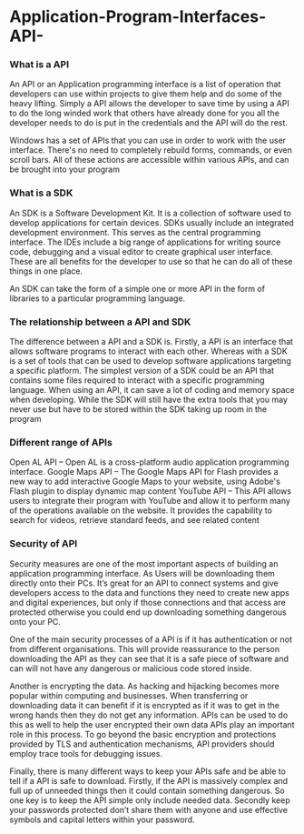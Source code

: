 # Application-Program-Interfaces-API-

### What is a API

An API or an Application programming interface is a list of operation that developers can use within projects to give them help and do some of the heavy lifting. Simply a API allows the developer to save time by using a API to do the long winded work that others have already done for you all the developer needs to do is put in the credentials and the API will do the rest. 

Windows has a set of APIs that you can use in order to work with the user interface. There's no need to completely rebuild forms, commands, or even scroll bars. All of these actions are accessible within various APIs, and can be brought into your program

### What is a SDK

An SDK is a Software Development Kit. It is a collection of software used to develop applications for certain devices. SDKs usually include an integrated development environment. This serves as the central programming interface. The IDEs include a big range of applications for writing source code, debugging and a visual editor to create graphical user interface. These are all benefits for the developer to use so that he can do all of these things in one place.

An SDK can take the form of a simple one or more API in the form of libraries to a particular programming language.    

### The relationship between a API and SDK

The difference between a API and a SDK is. Firstly, a API is an interface that allows software programs to interact with each other. Whereas with a SDK is a set of tools that can be used to develop software applications targeting a specific platform. The simplest version of a SDK could be an API that contains some files required to interact with a specific programming language. When using an API, it can save a lot of coding and memory space when developing. While the SDK will still have the extra tools that you may never use but have to be stored within the SDK taking up room in the program

### Different range of APIs
Open AL API – Open AL is a cross-platform audio application programming interface.
Google Maps API – The Google Maps API for Flash provides a new way to add interactive Google Maps to your website, using Adobe's Flash plugin to display dynamic map content
YouTube API –  This API allows users to integrate their program with YouTube and allow it to perform many of the operations available on the website. It provides the capability to search for videos, retrieve standard feeds, and see related content

### Security of API

Security measures are one of the most important aspects of building an application programming interface. As Users will be downloading them directly onto their PCs. It’s great for an API to connect systems and give developers access to the data and functions they need to create new apps and digital experiences, but only if those connections and that access are protected otherwise you could end up downloading something dangerous onto your PC.

One of the main security processes of a API is if it has authentication or not from different organisations. This will provide reassurance to the person downloading the API as they can see that it is a safe piece of software and can will not have any dangerous or malicious code stored inside.

Another is encrypting the data. As hacking and hijacking becomes more popular within computing and businesses. When transferring or downloading data it can benefit if it is encrypted as if it was to get in the wrong hands then they do not get any information. APIs can be used to do this as well to help the user encrypted their own data APIs play an important role in this process. To go beyond the basic encryption and protections provided by TLS and authentication mechanisms, API providers should employ trace tools for debugging issues.

Finally, there is many different ways to keep your APIs safe and be able to tell if a API is safe to download. Firstly, if the API is massively complex and full up of unneeded things then it could contain something dangerous. So one key is to keep the API simple only include needed data. Secondly keep your passwords protected don’t share them with anyone and use effective symbols and capital letters within your password.
